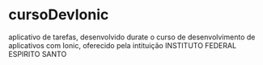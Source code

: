 # cursoDevIonic
 aplicativo de tarefas, desenvolvido durate o curso de desenvolvimento de aplicativos com Ionic, oferecido pela intituição INSTITUTO FEDERAL ESPIRITO SANTO
